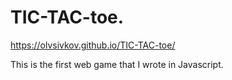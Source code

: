 # TIC-TAC-toe.

https://olvsivkov.github.io/TIC-TAC-toe/


This is the first web game that I wrote in Javascript.